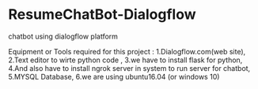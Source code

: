 # ResumeChatBot-Dialogflow
chatbot using dialogflow platform

Equipment or Tools required for this project :
 1.Dialogflow.com(web site),
 2.Text editor to wirte python code ,
 3.we have to install flask for python,
 4.And also have to install ngrok server in system to run server for chatbot,
 5.MYSQL Database,
 6.we are using ubuntu16.04 (or windows 10)
